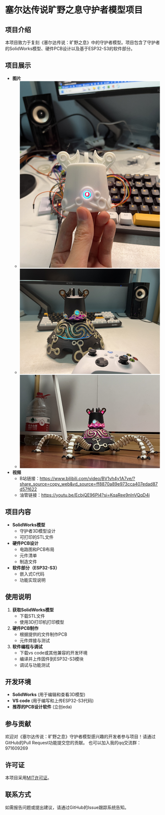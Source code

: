# 塞尔达传说旷野之息守护者模型项目

## 项目介绍

本项目致力于复刻《塞尔达传说：旷野之息》中的守护者模型。项目包含了守护者的SolidWorks模型、硬件PCB设计以及基于ESP32-S3的软件部分。

## 项目展示

- **图片**
  - ![头部测试](./show/head.jpg)
  - ![RGB效果](./show/body_rgb.jpg)
  - ![整体效果](./show/guardian.jpg)
- **视频**
  - B站链接：https://www.bilibili.com/video/BV1vh4y1A7ve/?share_source=copy_web&vd_source=ff8870a89e973cca407edad87d57f622
  - 油管链接：https://youtu.be/EcbjQE96Pl4?si=KqaRee9nlnVQqD4i

## 项目内容

- **SolidWorks模型**
  - 守护者3D模型设计
  - 可打印的STL文件
- **硬件PCB设计**
  - 电路图和PCB布局
  - 元件清单
  - 制造文件
- **软件部分（ESP32-S3）**
  - 嵌入式C代码
  - 功能实现说明

## 使用说明

1. **获取SolidWorks模型**
   - 下载STL文件
   - 使用3D打印机打印模型
2. **硬件PCB制作**
   - 根据提供的文件制作PCB
   - 元件焊接与测试
3. **软件编程与调试**
   - 下载vs code或其他兼容的开发环境
   - 编译并上传固件到ESP32-S3模块
   - 调试与功能测试

## 开发环境

- **SolidWorks** (用于编辑和查看3D模型)
- **VS code** (用于编写和上传ESP32-S3代码)
- **推荐的PCB设计软件** (立创eda)

## 参与贡献

欢迎对《塞尔达传说：旷野之息》守护者模型感兴趣的开发者参与项目！请通过GitHub的Pull Request功能提交您的贡献。
也可以加入我的qq交流群：971609269

## 许可证

本项目采用[MIT许可证](https://opensource.org/licenses/MIT)。

## 联系方式

如需报告问题或提出建议，请通过GitHub的Issue跟踪系统告知。
